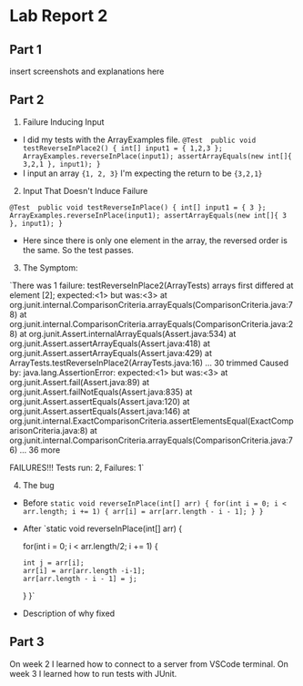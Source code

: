 # Lab Report 2

## Part 1

insert screenshots and explanations here


## Part 2

1. Failure Inducing Input
* I did my tests with the ArrayExamples file. 
`@Test 
	public void testReverseInPlace2() {
    int[] input1 = { 1,2,3 };
    ArrayExamples.reverseInPlace(input1);
    assertArrayEquals(new int[]{ 3,2,1 }, input1);
	}`
 * I input an array `{1, 2, 3}` I'm expecting the return to be `{3,2,1}`


2. Input That Doesn't Induce Failure

`@Test 
	public void testReverseInPlace() {
    int[] input1 = { 3 };
    ArrayExamples.reverseInPlace(input1);
    assertArrayEquals(new int[]{ 3 }, input1);
	}`
* Here since there is only one element in the array, the reversed order is the same. So the test passes.

3. The Symptom:

 `There was 1 failure:
testReverseInPlace2(ArrayTests)
arrays first differed at element [2]; expected:<1> but was:<3>
        at org.junit.internal.ComparisonCriteria.arrayEquals(ComparisonCriteria.java:78)
        at org.junit.internal.ComparisonCriteria.arrayEquals(ComparisonCriteria.java:28)
        at org.junit.Assert.internalArrayEquals(Assert.java:534)
        at org.junit.Assert.assertArrayEquals(Assert.java:418)
        at org.junit.Assert.assertArrayEquals(Assert.java:429)
        at ArrayTests.testReverseInPlace2(ArrayTests.java:16)
        ... 30 trimmed
Caused by: java.lang.AssertionError: expected:<1> but was:<3>
        at org.junit.Assert.fail(Assert.java:89)
        at org.junit.Assert.failNotEquals(Assert.java:835)
        at org.junit.Assert.assertEquals(Assert.java:120)
        at org.junit.Assert.assertEquals(Assert.java:146)
        at org.junit.internal.ExactComparisonCriteria.assertElementsEqual(ExactComparisonCriteria.java:8)
        at org.junit.internal.ComparisonCriteria.arrayEquals(ComparisonCriteria.java:76)
        ... 36 more

FAILURES!!!
Tests run: 2,  Failures: 1`

4. The bug

* Before 
`static void reverseInPlace(int[] arr) {
    for(int i = 0; i < arr.length; i += 1) {
      arr[i] = arr[arr.length - i - 1];
    }
  }`

* After 
`static void reverseInPlace(int[] arr) {

    for(int i = 0; i < arr.length/2; i += 1) {
      
      int j = arr[i];
      arr[i] = arr[arr.length -i-1];
      arr[arr.length - i - 1] = j;
    }
  }`
  
* Description of why fixed


## Part 3

On week 2 I learned how to connect to a server from VSCode terminal. On week 3 I learned how to run tests with JUnit.
